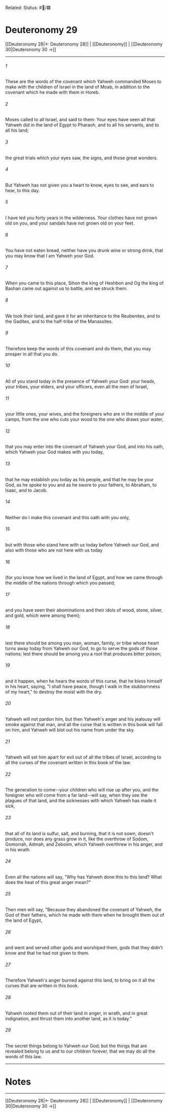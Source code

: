 Related:
Status: #📖/🟥
# Deuteronomy 29

[[Deuteronomy 28|← Deuteronomy 28]] | [[Deuteronomy]] | [[Deuteronomy 30|Deuteronomy 30 →]]
***



###### 1 
These are the words of the covenant which Yahweh commanded Moses to make with the children of Israel in the land of Moab, in addition to the covenant which he made with them in Horeb. 

###### 2 
Moses called to all Israel, and said to them: Your eyes have seen all that Yahweh did in the land of Egypt to Pharaoh, and to all his servants, and to all his land; 

###### 3 
the great trials which your eyes saw, the signs, and those great wonders. 

###### 4 
But Yahweh has not given you a heart to know, eyes to see, and ears to hear, to this day. 

###### 5 
I have led you forty years in the wilderness. Your clothes have not grown old on you, and your sandals have not grown old on your feet. 

###### 6 
You have not eaten bread, neither have you drunk wine or strong drink, that you may know that I am Yahweh your God. 

###### 7 
When you came to this place, Sihon the king of Heshbon and Og the king of Bashan came out against us to battle, and we struck them. 

###### 8 
We took their land, and gave it for an inheritance to the Reubenites, and to the Gadites, and to the half-tribe of the Manassites. 

###### 9 
Therefore keep the words of this covenant and do them, that you may prosper in all that you do. 

###### 10 
All of you stand today in the presence of Yahweh your God: your heads, your tribes, your elders, and your officers, even all the men of Israel, 

###### 11 
your little ones, your wives, and the foreigners who are in the middle of your camps, from the one who cuts your wood to the one who draws your water, 

###### 12 
that you may enter into the covenant of Yahweh your God, and into his oath, which Yahweh your God makes with you today, 

###### 13 
that he may establish you today as his people, and that he may be your God, as he spoke to you and as he swore to your fathers, to Abraham, to Isaac, and to Jacob. 

###### 14 
Neither do I make this covenant and this oath with you only, 

###### 15 
but with those who stand here with us today before Yahweh our God, and also with those who are not here with us today 

###### 16 
(for you know how we lived in the land of Egypt, and how we came through the middle of the nations through which you passed; 

###### 17 
and you have seen their abominations and their idols of wood, stone, silver, and gold, which were among them); 

###### 18 
lest there should be among you man, woman, family, or tribe whose heart turns away today from Yahweh our God, to go to serve the gods of those nations; lest there should be among you a root that produces bitter poison; 

###### 19 
and it happen, when he hears the words of this curse, that he bless himself in his heart, saying, "I shall have peace, though I walk in the stubbornness of my heart," to destroy the moist with the dry. 

###### 20 
Yahweh will not pardon him, but then Yahweh's anger and his jealousy will smoke against that man, and all the curse that is written in this book will fall on him, and Yahweh will blot out his name from under the sky. 

###### 21 
Yahweh will set him apart for evil out of all the tribes of Israel, according to all the curses of the covenant written in this book of the law. 

###### 22 
The generation to come--your children who will rise up after you, and the foreigner who will come from a far land--will say, when they see the plagues of that land, and the sicknesses with which Yahweh has made it sick, 

###### 23 
that all of its land is sulfur, salt, and burning, that it is not sown, doesn't produce, nor does any grass grow in it, like the overthrow of Sodom, Gomorrah, Admah, and Zeboiim, which Yahweh overthrew in his anger, and in his wrath. 

###### 24 
Even all the nations will say, "Why has Yahweh done this to this land? What does the heat of this great anger mean?" 

###### 25 
Then men will say, "Because they abandoned the covenant of Yahweh, the God of their fathers, which he made with them when he brought them out of the land of Egypt, 

###### 26 
and went and served other gods and worshiped them, gods that they didn't know and that he had not given to them. 

###### 27 
Therefore Yahweh's anger burned against this land, to bring on it all the curses that are written in this book. 

###### 28 
Yahweh rooted them out of their land in anger, in wrath, and in great indignation, and thrust them into another land, as it is today." 

###### 29 
The secret things belong to Yahweh our God; but the things that are revealed belong to us and to our children forever, that we may do all the words of this law.

---
# Notes


***
[[Deuteronomy 28|← Deuteronomy 28]] | [[Deuteronomy]] | [[Deuteronomy 30|Deuteronomy 30 →]]
